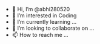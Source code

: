 - 👋 Hi, I’m @abhi280520
- 👀 I’m interested in Coding
- 🌱 I’m currently learning ...
- 💞️ I’m looking to collaborate on ...
- 📫 How to reach me ...

<!---
abhi280520/abhi280520 is a ✨ special ✨ repository because its `README.md` (this file) appears on your GitHub profile.
You can click the Preview link to take a look at your changes.
--->
